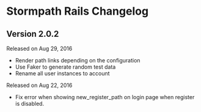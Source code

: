 Stormpath Rails Changelog
============================

Version 2.0.2
-------------
Released on Aug 29, 2016
- Render path links depending on the configuration
- Use Faker to generate random test data
- Rename all user instances to account

Released on Aug 22, 2016

- Fix error when showing new_register_path on login page when register is disabled.
